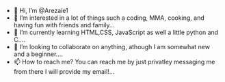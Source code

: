 - 👋 Hi, I’m @Arezaie1
- 👀 I’m interested in a lot of things such a coding, MMA, cooking, and having fun with friends and family...
- 🌱 I’m currently learning HTML,CSS, JavaScript as well a little python and C....
- 💞️ I’m looking to collaborate on anything, athough I am somewhat new and a beginner....
- 📫 How to reach me? You can reach me by just privatley messaging me from there I will provide my email!...

<!---
Arezaie1/Arezaie1 is a ✨ special ✨ repository because its `README.md` (this file) appears on your GitHub profile.
You can click the Preview link to take a look at your changes.
--->
